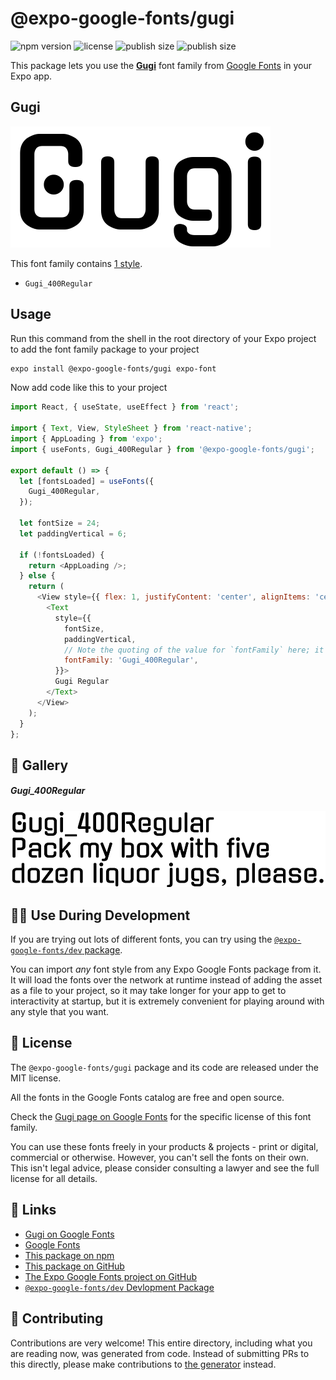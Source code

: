 # @expo-google-fonts/gugi

![npm version](https://flat.badgen.net/npm/v/@expo-google-fonts/gugi)
![license](https://flat.badgen.net/github/license/expo/google-fonts)
![publish size](https://flat.badgen.net/packagephobia/install/@expo-google-fonts/gugi)
![publish size](https://flat.badgen.net/packagephobia/publish/@expo-google-fonts/gugi)

This package lets you use the [**Gugi**](https://fonts.google.com/specimen/Gugi) font family from [Google Fonts](https://fonts.google.com/) in your Expo app.

## Gugi

![Gugi](./font-family.png)

This font family contains [1 style](#-gallery).

- `Gugi_400Regular`

## Usage

Run this command from the shell in the root directory of your Expo project to add the font family package to your project
```sh
expo install @expo-google-fonts/gugi expo-font
```

Now add code like this to your project
```js
import React, { useState, useEffect } from 'react';

import { Text, View, StyleSheet } from 'react-native';
import { AppLoading } from 'expo';
import { useFonts, Gugi_400Regular } from '@expo-google-fonts/gugi';

export default () => {
  let [fontsLoaded] = useFonts({
    Gugi_400Regular,
  });

  let fontSize = 24;
  let paddingVertical = 6;

  if (!fontsLoaded) {
    return <AppLoading />;
  } else {
    return (
      <View style={{ flex: 1, justifyContent: 'center', alignItems: 'center' }}>
        <Text
          style={{
            fontSize,
            paddingVertical,
            // Note the quoting of the value for `fontFamily` here; it expects a string!
            fontFamily: 'Gugi_400Regular',
          }}>
          Gugi Regular
        </Text>
      </View>
    );
  }
};

```

## 🔡 Gallery

##### Gugi_400Regular
![Gugi_400Regular](./Gugi_400Regular.ttf.png)


## 👩‍💻 Use During Development

If you are trying out lots of different fonts, you can try using the [`@expo-google-fonts/dev` package](https://github.com/expo/google-fonts/tree/master/font-packages/dev#readme).

You can import *any* font style from any Expo Google Fonts package from it. It will load the fonts
over the network at runtime instead of adding the asset as a file to your project, so it may take longer
for your app to get to interactivity at startup, but it is extremely convenient
for playing around with any style that you want.

## 📖 License

The `@expo-google-fonts/gugi` package and its code are released under the MIT license.

All the fonts in the Google Fonts catalog are free and open source.

Check the [Gugi page on Google Fonts](https://fonts.google.com/specimen/Gugi) for the specific license of this font family.

You can use these fonts freely in your products & projects - print or digital, commercial or otherwise. However, you can't sell the fonts on their own. This isn't legal advice, please consider consulting a lawyer and see the full license for all details.

## 🔗 Links

- [Gugi on Google Fonts](https://fonts.google.com/specimen/Gugi)
- [Google Fonts](https://fonts.google.com/)
- [This package on npm](https://www.npmjs.com/package/@expo-google-fonts/gugi)
- [This package on GitHub](https://github.com/expo/google-fonts/tree/master/font-packages/gugi)
- [The Expo Google Fonts project on GitHub](https://github.com/expo/google-fonts)
- [`@expo-google-fonts/dev` Devlopment Package](https://github.com/expo/google-fonts/tree/master/font-packages/dev)

## 🤝 Contributing

Contributions are very welcome! This entire directory, including what you are reading now, was generated from code. Instead of submitting PRs to this directly, please make contributions to [the generator](https://github.com/expo/google-fonts/tree/master/packages/generator) instead.
